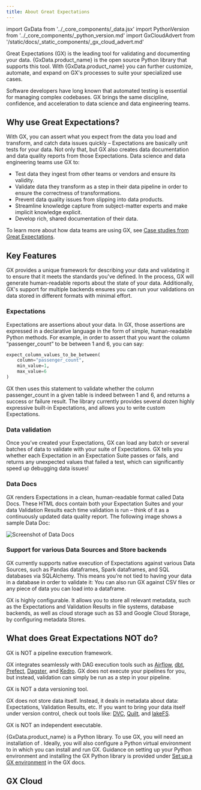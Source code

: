 ```yaml
---
title: About Great Expectations
---
```

import GxData from '../_core_components/_data.jsx'
import PythonVersion from '../_core_components/_python_version.md'
import GxCloudAdvert from '/static/docs/_static_components/_gx_cloud_advert.md'

Great Expectations (GX) is the leading tool for validating and documenting your data. {GxData.product_name} is the open source Python library that supports this tool.  With
{GxData.product_name} you can further customize, automate, and expand on GX's processes to suite your specialized use cases.

Software developers have long known that automated testing is essential for managing complex codebases. GX brings the same discipline, confidence, and acceleration to data science and data engineering teams.

## Why use Great Expectations?

With GX, you can assert what you expect from the data you load and transform, and catch data issues quickly – Expectations are basically unit tests for your data. Not only that, but GX also creates data documentation and data quality reports from those Expectations. Data science and data engineering teams use GX to:

- Test data they ingest from other teams or vendors and ensure its validity.
- Validate data they transform as a step in their data pipeline in order to ensure the correctness of transformations.
- Prevent data quality issues from slipping into data products.
- Streamline knowledge capture from subject-matter experts and make implicit knowledge explicit.
- Develop rich, shared documentation of their data.

To learn more about how data teams are using GX, see [Case studies from Great Expectations](https://greatexpectations.io/case-studies/).

## Key Features

GX provides a unique framework for describing your data and validating it to ensure that it meets the standards you've defined.  In the process, GX will generate human-readable reports about the state of your data.  Additionally, GX's support for multiple backends ensures you can run your validations on data stored in different formats with minimal effort.

### Expectations

Expectations are assertions about your data. In GX, those assertions are expressed in a declarative language in the form of simple, human-readable Python methods. For example, in order to assert that you want the column “passenger_count” to be between 1 and 6, you can say:

```python title="Python code"
expect_column_values_to_be_between(
    column="passenger_count",
    min_value=1,
    max_value=6
)
```

GX then uses this statement to validate whether the column passenger_count in a given table is indeed between 1 and 6, and returns a success or failure result. The library currently provides several dozen highly expressive built-in Expectations, and allows you to write custom Expectations.

### Data validation

Once you’ve created your Expectations, GX can load any batch or several batches of data to validate with your suite of Expectations. GX tells you whether each Expectation in an Expectation Suite passes or fails, and returns any unexpected values that failed a test, which can significantly speed up debugging data issues!

### Data Docs

GX renders Expectations in a clean, human-readable format called Data Docs. These HTML docs contain both your Expectation Suites and your data Validation Results each time validation is run – think of it as a continuously updated data quality report. The following image shows a sample Data Doc:

![Screenshot of Data Docs](/docs/oss/guides/images/datadocs.png)

### Support for various Data Sources and Store backends

GX currently supports native execution of Expectations against various Data Sources, such as Pandas dataframes, Spark dataframes, and SQL databases via SQLAlchemy. This means you’re not tied to having your data in a database in order to validate it: You can also run GX against CSV files or any piece of data you can load into a dataframe.

GX is highly configurable. It allows you to store all relevant metadata, such as the Expectations and Validation Results in file systems, database backends, as well as cloud storage such as S3 and Google Cloud Storage, by configuring metadata Stores.

## What does Great Expectations NOT do?

GX is NOT a pipeline execution framework.

GX integrates seamlessly with DAG execution tools such as [Airflow](https://airflow.apache.org/), [dbt](https://www.getdbt.com/), [Prefect](https://www.prefect.io/), [Dagster](https://github.com/dagster-io/dagster), and [Kedro](https://github.com/quantumblacklabs/kedro). GX does not execute your pipelines for you, but instead, validation can simply be run as a step in your pipeline.

GX is NOT a data versioning tool.

GX does not store data itself. Instead, it deals in metadata about data: Expectations, Validation Results, etc. If you want to bring your data itself under version control, check out tools like: [DVC](https://dvc.org/), [Quilt](https://github.com/quiltdata/quilt), and [lakeFS](https://github.com/treeverse/lakeFS/).

GX is NOT an independent executable.

{GxData.product_name} is a Python library.  To use GX, you will need an installation of <PythonVersion/>.  Ideally, you will also configure a Python virtual environment to in which you can install and run GX.  Guidance on setting up your Python environment and installing the GX Python library is provided under [Set up a GX environment](/core/installation_and_setup/installation_and_setup.md) in the GX docs.

## GX Cloud

<GxCloudAdvert/>
